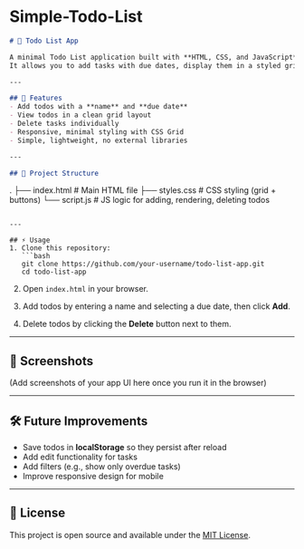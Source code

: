 # Simple-Todo-List
```markdown
# 📝 Todo List App

A minimal Todo List application built with **HTML, CSS, and JavaScript**.  
It allows you to add tasks with due dates, display them in a styled grid, and delete tasks when completed.  

---

## 🚀 Features
- Add todos with a **name** and **due date**
- View todos in a clean grid layout
- Delete tasks individually
- Responsive, minimal styling with CSS Grid
- Simple, lightweight, no external libraries

---

## 📂 Project Structure
```

.
├── index.html      # Main HTML file
├── styles.css      # CSS styling (grid + buttons)
└── script.js       # JS logic for adding, rendering, deleting todos

````

---

## ⚡ Usage
1. Clone this repository:
   ```bash
   git clone https://github.com/your-username/todo-list-app.git
   cd todo-list-app
````

2. Open `index.html` in your browser.

3. Add todos by entering a name and selecting a due date, then click **Add**.

4. Delete todos by clicking the **Delete** button next to them.

---

## 🎨 Screenshots

(Add screenshots of your app UI here once you run it in the browser)

---

## 🛠️ Future Improvements

* Save todos in **localStorage** so they persist after reload
* Add edit functionality for tasks
* Add filters (e.g., show only overdue tasks)
* Improve responsive design for mobile

---

## 📄 License

This project is open source and available under the [MIT License](LICENSE).

```
```
